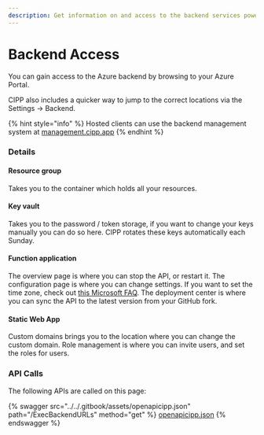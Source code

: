 ```yaml
---
description: Get information on and access to the backend services powering CIPP.
---
```


# Backend Access

You can gain access to the Azure backend by browsing to your Azure Portal.

CIPP also includes a quicker way to jump to the correct locations via the Settings -> Backend.

{% hint style="info" %}
Hosted clients can use the backend management system at [management.cipp.app](https://management.cipp.app)
{% endhint %}

### Details

#### Resource group

Takes you to the container which holds all your resources.

#### Key vault

Takes you to the password / token storage, if you want to change your keys manually you can do so here. CIPP rotates these keys automatically each Sunday.

#### Function application

The overview page is where you can stop the API, or restart it. The configuration page is where you can change settings. If you want to set the time zone, check out [this Microsoft FAQ](https://docs.microsoft.com/en-us/azure/app-service/faq-configuration-and-management#how-do-i-set-the-server-time-zone-for-my-web-app-). The deployment center is where you can sync the API to the latest version from your GitHub fork.

#### Static Web App

Custom domains brings you to the location where you can change the custom domain. Role management is where you can invite users, and set the roles for users.

### API Calls

The following APIs are called on this page:



{% swagger src="../../.gitbook/assets/openapicipp.json" path="/ExecBackendURLs" method="get" %}
[openapicipp.json](../../.gitbook/assets/openapicipp.json)
{% endswagger %}
